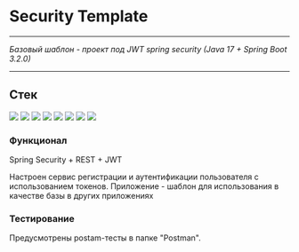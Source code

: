 # Security Template
___

*Базовый шаблон - проект под JWT spring security (Java 17 + Spring Boot 3.2.0)*
___

 ## Стек
<img src="https://img.shields.io/badge/Java-C71A36?style=for-the-badge&logo=Java&logoColor=white"/> <img src="https://img.shields.io/badge/Spring-6DB33F?style=for-the-badge&logo=spring&logoColor=white"> <img src="https://img.shields.io/badge/SPring boot-%236DB33F?style=for-the-badge&logo=Spring Boot&logoColor=white"/> <img 
src = "https://img.shields.io/badge/Spring_Security-6DB33F?style=for-the-badge&logo=Spring-Security&logoColor=white"> <img src="https://img.shields.io/badge/H2-black?style=for-the-badge&logo=H2&logoColor=white"/>  <img src="https://img.shields.io/badge/Maven-C71A36?style=for-the-badge&logo=Apache%20Maven&logoColor=white"/>
<img src= "https://img.shields.io/badge/json%20web%20tokens-323330?style=for-the-badge&logo=json-web-tokens&logoColor=pink"> <img src="https://img.shields.io/badge/Flyway-C71A36?style=for-the-badge&logo=Java&logoColor=white"/>

### Функционал

Spring Security + REST + JWT

Настроен сервис регистрации и аутентификации пользователя с использованием токенов.
Приложение - шаблон для использования в качестве базы в других приложениях

### Тестирование

Предусмотрены postam-тесты в папке "Postman".
